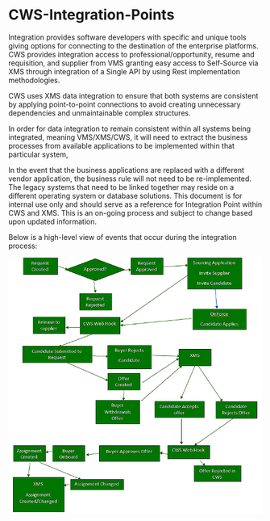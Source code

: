 # CWS-Integration-Points





Integration provides software developers with specific and unique tools giving options for connecting to the destination of the enterprise platforms. CWS provides integration access to professional\/opportunity, resume and requisition, and supplier from VMS granting easy access to Self-Source via XMS through integration of a Single API by using Rest implementation methodologies.

CWS uses XMS data integration to ensure that both systems are consistent by applying point-to-point connections to avoid creating unnecessary dependencies and unmaintainable complex structures.

In order for data integration to remain consistent within all systems being integrated, meaning VMS\/XMS\/CWS, it will need to extract the business processes from available applications to be implemented within that particular system,

In the event that the business applications are replaced with a different vendor application, the business rule will not need to be re-implemented. The legacy systems that need to be linked together may reside on a different operating system or database solutions. This document is for internal use only and should serve as a reference for Integration Point within CWS and XMS. This is an on-going process and subject to change based upon updated information.



Below is a high-level view of events that occur during the integration process:





![](/assets/2016-10-18_0812.png)

